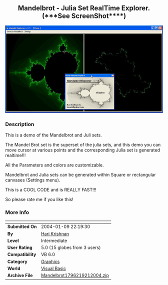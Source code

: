 ﻿<div align="center">

## Mandelbrot \- Julia Set RealTime Explorer\.  \(\*\*\*See ScreenShot\*\*\*\*\)

<img src="PIC2004921132156912.jpg">
</div>

### Description

This is a demo of the Mandelbrot and Juli sets.

The Mandel Brot set is the superset of the julia sets, and this demo you can move cursor at various points and the corresponding Julia set is generated realtime!!!

All the Parameters and colors are customizable.

Mandelbrot and Julia sets can be generated within Square or rectangular canvases (Settings menu).

This is a COOL CODE and is REALLY FAST!!!

So please rate me if you like this!
 
### More Info
 


<span>             |<span>
---                |---
**Submitted On**   |2004-01-09 22:19:30
**By**             |[Hari Krishnan](https://github.com/Planet-Source-Code/PSCIndex/blob/master/ByAuthor/hari-krishnan.md)
**Level**          |Intermediate
**User Rating**    |5.0 (15 globes from 3 users)
**Compatibility**  |VB 6\.0
**Category**       |[Graphics](https://github.com/Planet-Source-Code/PSCIndex/blob/master/ByCategory/graphics__1-46.md)
**World**          |[Visual Basic](https://github.com/Planet-Source-Code/PSCIndex/blob/master/ByWorld/visual-basic.md)
**Archive File**   |[Mandelbrot1796219212004\.zip](https://github.com/Planet-Source-Code/hari-krishnan-mandelbrot-julia-set-realtime-explorer-see-screenshot__1-56290/archive/master.zip)








